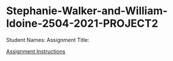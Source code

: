 # Stephanie-Walker-and-William-Idoine-2504-2021-PROJECT2

Student Names:
Assignment Title:

[Assignment Instructions](https://courses.smp.uq.edu.au/MATH2504/assessment_html/project2.html)
